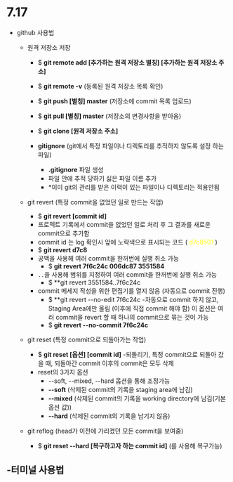# 7.17

- github 사용법
    - 원격 저장소 저장
        - $ **git remote add [추가하는 원격 저장소 별칭] [추가하는 원격 저장소 주소]**
        - $ **git remote -v** (등록된 원격 저장소 목록 확인) 

        - $ **git push [별칭] master** (저장소에 commit 목록 업로드)
        - $ **git pull [별칭] master** (저장소의 변경사항을 받아옴)
        - $ **git clone [원격 저장소 주소]**
        - **gitignore** (git에서 특정 파일이나 디렉토리를 추적하지 않도록 설정 하는 파일)
            - **.gitignore** 파일 생성
            - 파일 안에 추적 당하기 싫은 파일 이름 추가
            - *이미 git의 관리를 받은 이력이 있는 파일이나 디렉토리는 적용안됨

    - git revert (특정 commit을 없었던 일로 만드는 작업)
        - $ **git revert [commit id]**
        - 프로젝트 기록에서 commit을 없었던 일로 처리 후 그 결과를 새로운 commit으로 추가함
        - commit id 는 log 확인시 앞에 노락색으로 표시되는 코드 (<span style="color:yellow"> d7c8501 </span>)
        - $ **git revert d7c8**
        - 공백을 사용해 여러 commit을 한꺼번에 실행 취소 가능
            - $ **git revert 7f6c24c 006dc87 3551584**
        - `..`을 사용해 범위를 지정하여 여러 commit을 한꺼번에 실행 취소 가능
            - $ **git revert 3551584..7f6c24c
        - commit 메세지 작성을 위한 편집기를 열지 않음 (자동으로 commit 진행)
            - $ **git revert --no-edit 7f6c24c
        -자동으로 commit 하지 않고, Staging Area에만 올림 (이후에 직접 commit 해야 함)
        이 옵션은 여러 commit을 revert 할 때 하나의 commit으로 묶는 것이 가능
            - $ **git revert --no-commit 7f6c24c** 
    
    - git reset (특정 commit으로 되돌아가는 작업)
        - $ **git reset [옵션] [commit id]**
        -되돌리기, 특정 commit으로 되돌아 갔을 때, 되돌아간 commit 이후의 commit은 모두 삭제
        - reset의 3가지 옵션
            - --soft, --mixed, --hard 옵션을 통해 조정가능
            - **--soft** (삭제된 commit의 기록을 staging area에 남김)
            - **--mixed** (삭제된 commit의 기록을 working directory에 남김(기본 옵션 값))
            - **--hard** (삭제된 commit의 기록을 남기지 않음)
    - git reflog (head가 이전에 가리켰던 모든 commit을 보여줌)
        - $ **git reset --hard [복구하고자 하는 commit id]** (를 사용해 복구가능)

-터미널 사용법
-

